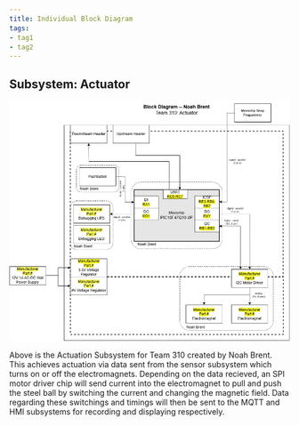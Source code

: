 ```yaml
---
title: Individual Block Diagram
tags:
- tag1
- tag2
---
```


## Subsystem: Actuator

![Block Diagram](https://github.com/NBrentASU/NBrent/raw/main/docs/BlockDiagram.png)

Above is the Actuation Subsystem for Team 310 created by Noah Brent. This achieves actuation via data sent from the sensor subsystem which turns on or off the electromagnets. Depending on the data recieved, an SPI motor driver chip will send current into the electromagnet to pull and push the steel ball by switching the current and changing the magnetic field. Data regarding these switchings and timings will then be sent to the MQTT and HMI subsystems for recording and displaying respectively.
